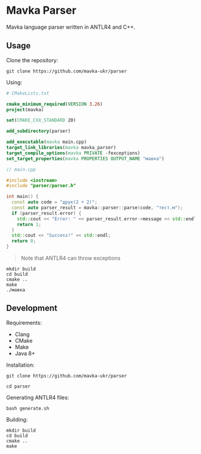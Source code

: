 # Mavka Parser

Mavka language parser written in ANTLR4 and C++.

## Usage

Clone the repository:

```shell
git clone https://github.com/mavka-ukr/parser
```

Using:

```CMake
# CMakeLists.txt

cmake_minimum_required(VERSION 3.26)
project(mavka)

set(CMAKE_CXX_STANDARD 20)

add_subdirectory(parser)

add_executable(mavka main.cpp)
target_link_libraries(mavka mavka_parser)
target_compile_options(mavka PRIVATE -fexceptions)
set_target_properties(mavka PROPERTIES OUTPUT_NAME "мавка")
```

```c++
// main.cpp

#include <iostream>
#include "parser/parser.h"

int main() {
  const auto code = "друк(2 + 2)";
  const auto parser_result = mavka::parser::parse(code, "тест.м");
  if (parser_result.error) {
    std::cout << "Error: " << parser_result.error->message << std::endl;
    return 1;
  }
  std::cout << "Success!" << std::endl;
  return 0;
}
```

> Note that ANTLR4 can throw exceptions

```shell
mkdir build
cd build
cmake ..
make
./мавка
```

## Development

Requirements:

- Clang
- CMake
- Make
- Java 8+

Installation:

```shell
git clone https://github.com/mavka-ukr/parser

cd parser
```

Generating ANTLR4 files:

```shell
bash generate.sh
```

Building:

```shell
mkdir build
cd build
cmake ..
make
```